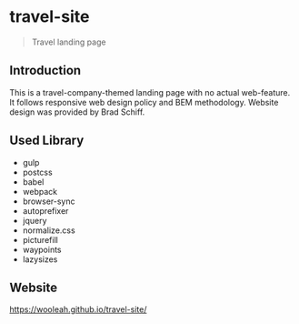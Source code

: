 # travel-site
> Travel landing page
## Introduction
This is a travel-company-themed landing page with no actual web-feature. It follows responsive web design policy and BEM methodology. Website design was provided by Brad Schiff.
## Used Library
- gulp
- postcss
- babel
- webpack
- browser-sync
- autoprefixer
- jquery
- normalize.css
- picturefill
- waypoints
- lazysizes
## Website
https://wooleah.github.io/travel-site/
